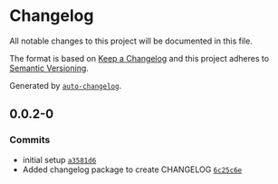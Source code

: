 # Changelog

All notable changes to this project will be documented in this file.

The format is based on [Keep a Changelog](https://keepachangelog.com/en/1.0.0/)
and this project adheres to [Semantic Versioning](https://semver.org/spec/v2.0.0.html).

Generated by [`auto-changelog`](https://github.com/CookPete/auto-changelog).

## 0.0.2-0

### Commits

- initial setup [`a3581d6`](https://github.com/krenaldi/react-hooks-library/commit/a3581d6e52e4e0a78ff7ac9c5bcfb3962ebe07b7)
- Added changelog package to create CHANGELOG [`6c25c6e`](https://github.com/krenaldi/react-hooks-library/commit/6c25c6e08a8e5ca447da9018a719193bbdceae2c)
